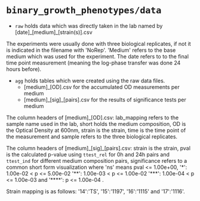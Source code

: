 # `binary_growth_phenotypes/data`

* `raw` holds data which was directly taken in the lab named by [date]\_[medium]\_[strain(s)].csv

The experiments were usually done with three biological replicates, if not it is indicated in the filename with 'NoRep'. 'Medium' refers to the base medium which was used for the experiment. The date refers to to the final time point measurement (meaning the log-phase transfer was done 24 hours before).

* `agg` holds tables which were created using the raw data files.
  * [medium]\_[OD].csv for the accumulated OD measurements per medium
  * [medium]\_[sig]\_[pairs].csv for the results of significance tests per medium

The column headers of [medium]\_[OD].csv: lab_mapping refers to the sample name used in the lab, short holds the medium composition, OD is the Optical Density at 600nm, strain is the strain, time is the time point of the measurement and sample refers to the three biological replicates. 

The column headers of [medium]\_[sig]\_[pairs].csv: strain is the strain, pval is the calculated p-value using `ttest_rel` for 0h and 24h pairs and `ttest_ind` for different medium composition pairs, significance refers to a common short form visualization where 'ns' means pval <= 1.00e+00, '\*': 1.00e-02 < p <= 5.00e-02 '\*\*': 1.00e-03 < p <= 1.00e-02 '\*\*\*': 1.00e-04 < p <= 1.00e-03 and '\*\*\*\*': p <= 1.00e-04 .

Strain mapping is as follows: '14':'TS', '15':'1197', '16':'1115' and '17':'1116'.